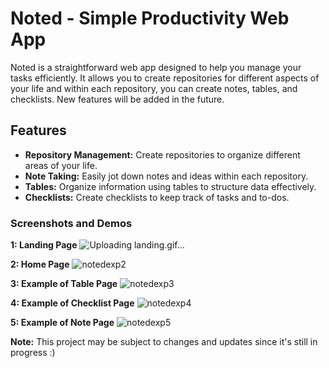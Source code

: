 # Noted - Simple Productivity Web App

Noted is a straightforward web app designed to help you manage your tasks efficiently. It allows you to create repositories for different aspects of your life and within each repository, you can create notes, tables, and checklists. New features will be added in the future.

## Features

- **Repository Management:** Create repositories to organize different areas of your life.
- **Note Taking:** Easily jot down notes and ideas within each repository.
- **Tables:** Organize information using tables to structure data effectively.
- **Checklists:** Create checklists to keep track of tasks and to-dos.

### Screenshots and Demos
**1: Landing Page**
![Uploading landing.gif…]()

**2: Home Page**
![notedexp2](https://github.com/rania0manovic/notedapp/assets/154012872/abd98499-714f-41ef-b020-6f75d06ea584)

**3: Example of Table Page**
![notedexp3](https://github.com/rania0manovic/notedapp/assets/154012872/6541d8e6-a2e1-479c-a831-7c59781b4345)

**4: Example of Checklist Page**
![notedexp4](https://github.com/rania0manovic/notedapp/assets/154012872/bd0798f9-0d34-438c-b910-2c2478d64c60)

**5: Example of Note Page**
![notedexp5](https://github.com/rania0manovic/notedapp/assets/154012872/a1183838-b94f-49b4-9f15-fb832f7ed518)

**Note:** This project may be subject to changes and updates since it's still in progress :)
